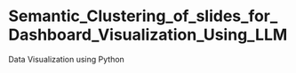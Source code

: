 # Semantic_Clustering_of_slides_for_Dashboard_Visualization_Using_LLM
Data Visualization using Python
